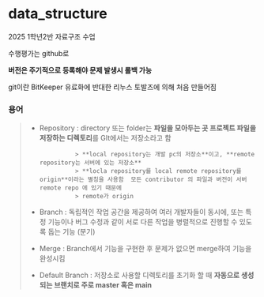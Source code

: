 # data_structure
2025 1학년2반 자료구조 수업

수행평가는 github로

**버전은 주기적으로 등록해야 문제 발생시 롤백 가능**

git이란 BitKeeper 유료화에 반대한 리누스 토발즈에 의해 처음 만들어짐

### 용어
> - Repository : directory 또는 folder는 **파일을 모아두는 곳
>                 프로젝트 파일을 저장하는 디렉토리**를 GIt에서는 저장소라고 함
>                 
>                 > **local repository는 개발 pc의 저장소**이고, **remote repository는 서버에 있는 저장소**
>                 > **locla repository를 local remote repository를 origin**이라는 별칭을 사용함  모든 contributor 의 파일과 버전이 서버 remote repo 에 있기 때문에
>                 > remote가 origin
> 
> 
> - Branch : 독립적인 작업 공간을 제공하여 여러 개발자들이 동시에, 또는 특정 기능이나 버그 수정과 같이 서로 다른 작업을 병렬적으로 진행할 수 있도록 돕는 기능 (분기)
> - Merge : Branch에서 기능을 구현한 후 문제가 없으면 merge하여 기능을 완성시킴
> 
> - Default Branch : 저장소로 사용할 디렉토리를 초기화 할 때 **자동으로 생성되는 브랜치로 주로 master 혹은 main**

